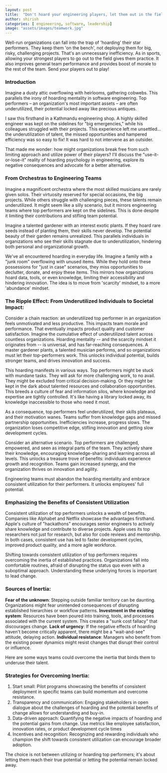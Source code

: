 ```yaml
---
layout: post
title:  "Don't hoard your engineering players, let them out in the field"
author: shirish
categories: [ engineering, software, leadership]
image: "assets/images/teamwork.jpg"
---
```


Well-run organizations can fall into the trap of 'hoarding' their star performers. They keep them 'on the bench', not deploying them for big, risky, challenging projects. That's an unnecessary inefficiency. As in sports, allowing your strongest players to go out to the field gives them practice. It also improves general team performance and provides boost of morale to the rest of the team. Send your players out to play!

### Introduction

Imagine a dusty attic overflowing with heirlooms, gathering cobwebs. This parallels the irony of hoarding mentality in software engineering. Top performers – an organization's most important assets – are often underutilized, their potential locked away like precious antiques.

I saw this firsthand in a Kathmandu engineering shop. A highly skilled engineer was kept on the sidelines for "big emergencies," while his colleagues struggled with their projects. This experience left me unsettled... the underutilization of talent, the missed opportunities and hampered efficiency was so easy to fix! It was hard to not intervene as an outsider.

That made me wonder: how might organizations break free from such limiting approach and utilize power of their players? I'll discuss the "use-it-or-lose-it" reality of hoarding psychology in engineering, explore its negative consequences and advocate for a better alternative. 

### From Orchestras to Engineering Teams

Imagine a magnificent orchestra where the most skilled musicians are rarely given solos. Their virtuosity reserved for special occasions, the big projects. While others struggle with challenging pieces, these talents remain underutilized. It might seem like a silly scenario, but it mirrors engineering teams where top performers are kept on the sidelines. This is done despite it limiting their contributions and stifling team potential.

Imagine a talented gardener with an interest exotic plants. If they hoard rare seeds instead of planting them, their skills never develop. The potential beauty of their garden remains unrealized. This parallels individuals in organizations who see their skills stagnate due to underutilization, hindering both personal and organizational growth.

We've all encountered hoarding in everyday life. Imagine a family with a "junk room" overflowing with unused items. While they hold onto these possessions for "just in case" scenarios, they miss opportunities to declutter, donate, and enjoy these items. This mirrors how organizations hoard data, tools, or even knowledge, limiting their accessibility and hindering innovation. The idea is to move from 'scarcity' mindset, to a more 'abundance' mindset.

### The Ripple Effect: From Underutilized Individuals to Societal Impact:

Consider a chain reaction: an underutilized top performer in an organization feels unmotivated and less productive. This impacts team morale and performance. That eventually impacts product quality and customer satisfaction. Imagine the cumulative effect of underutilized talent across countless organizations. Hoarding mentality -- and the scarcity mindset it originates from -- is universal, and has far-reaching consequences. A master gardener plants, a talented musician performs, and so organizations must let their top-performers work. This unlocks individual potential, builds stronger teams, and  drives innovation and success.

This hoarding manifests in various ways. Top performers might be stuck with mundane tasks. They will ask for more challenging work, to no avail. They might be excluded from critical decision-making. Or they might be kept in the dark about talented resources and collaboration opportunities. This breeds a culture of fear and information silos, where knowledge and expertise are tightly controlled. It's like having a library locked away, its knowledge inaccessible to those who need it most.

As a consequence, top performers feel underutilized, their skills plateaus, and their motivation wanes. Teams suffer from knowledge gaps and missed partnership opportunities. Inefficiencies increase, progress slows. The organization loses competitive edge, stifling innovation and getting slow development cycles.

Consider an alternative scenario. Top performers are challenged, empowered, and seen as integral parts of the team. They actively share their knowledge, encouraging knowledge-sharing and learning across all levels. This unlocks a treasure trove of benefits: individuals experience growth and recognition. Teams gain increased synergy, and the organization thrives on innovation and agility.

Engineering teams must abandon the hoarding mentality and embrace consistent utilization for their performers. It unlocks employees' full potential.

### Emphasizing the Benefits of Consistent Utilization

Consistent utilization of top performers unlocks a wealth of benefits. Companies like Alphabet and Netflix showcase the advantages firsthand. Apple's culture of "hackathons" encourages senior engineers to actively share knowledge and contribute to diverse projects. Apple uses its top researchers not just for research, but also for code reviews and mentorship. In both cases, consistent use has led to faster development cycles, improved product quality, and a more agile workforce.

Shifting towards consistent utilization of top performers requires overcoming the inertia of established practices. Organizations fall into comfortable routines, afraid of disrupting the status quo even with a suboptimal approach. Understanding these underlying forces is important to lead change.

### Sources of Inertia:

**Fear of the unknown**: Stepping outside familiar territory can be daunting. Organizations might fear unintended consequences of disrupting established hierarchies or workflow patterns.
**Investment in the existing system**: Resources have been poured into training, tools, and processes associated with the current system. This creates a "sunk cost fallacy" that discourages change.
**Lack of urgency**: If the negative effects of hoarding haven't become critically apparent, there might be a "wait-and-see" attitude, delaying action.
**Individual resistance**: Managers who benefit from the existing power dynamics might resist changes that disrupt their control or influence.

Here are some ways teams could overcome the inertia that binds them to underuse their talent.

### Strategies for Overcoming Inertia:

1. Start small: Pilot programs showcasing the benefits of consistent deployment in specific teams can build momentum and overcome resistance.
2. Transparency and communication: Engaging stakeholders in open dialogue about the challenges of hoarding and the potential benefits of change allows for understanding and buy-in.
3. Data-driven approach: Quantifying the negative impacts of hoarding and the potential gains from change. Use metrics like employee satisfaction, innovation rates, or product development cycle times
4. Incentives and recognition: Recognizing and rewarding individuals who champion the shift towards consistent utilization can encourage broader adoption.

The choice is not between utilizing or hoarding top performers; it's about letting them reach their true potential or letting the potential remain locked away.